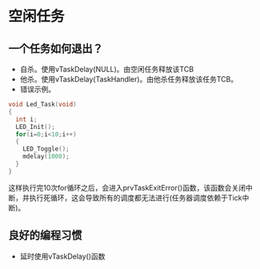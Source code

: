# 空闲任务
## 一个任务如何退出？
- 自杀。使用vTaskDelay(NULL)。由空闲任务释放该TCB
- 他杀。使用vTaskDelay(TaskHandler)。由他杀任务释放该任务TCB。
- 错误示例。
```C
void Led_Task(void)
{
  int i;
  LED_Init();
  for(i=0;i<10;i++)
  {
    LED_Toggle();
    mdelay(1000);
  }
}
```
这样执行完10次for循环之后，会进入prvTaskExitError()函数，该函数会关闭中断，并执行死循环，这会导致所有的调度都无法进行(任务器调度依赖于Tick中断)。
## 良好的编程习惯
- 延时使用vTaskDelay()函数
